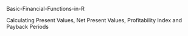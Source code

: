 Basic-Financial-Functions-in-R

Calculating Present Values, Net Present Values, Profitability Index and Payback Periods


